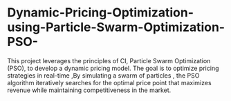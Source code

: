 # Dynamic-Pricing-Optimization-using-Particle-Swarm-Optimization-PSO-
This project leverages the principles of CI, Particle Swarm Optimization (PSO), to develop a dynamic pricing model. The goal is to optimize pricing strategies in real-time ,By simulating a swarm of particles , the PSO algorithm iteratively searches for the optimal price point that maximizes revenue while maintaining competitiveness in the market. 
